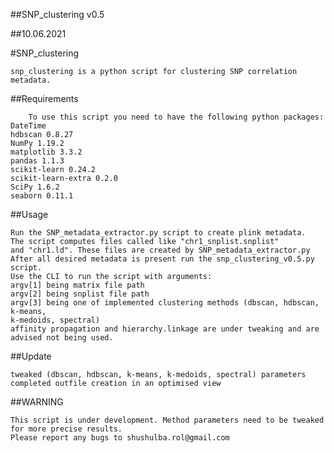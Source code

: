 ##SNP_clustering v0.5 

##10.06.2021

#SNP_clustering

	snp_clustering is a python script for clustering SNP correlation metadata.

##Requirements

		To use this script you need to have the following python packages:
	DateTime
	hdbscan 0.8.27
	NumPy 1.19.2
	matplotlib 3.3.2
	pandas 1.1.3
	scikit-learn 0.24.2
	scikit-learn-extra 0.2.0
	SciPy 1.6.2
	seaborn 0.11.1

##Usage

	Run the SNP_metadata_extractor.py script to create plink metadata.
	The script computes files called like "chr1_snplist.snplist" 
	and "chr1.ld". These files are created by SNP_metadata_extractor.py
	After all desired metadata is present run the snp_clustering_v0.5.py script. 
	Use the CLI to run the script with arguments:
	argv[1] being matrix file path
	argv[2] being snplist file path
	argv[3] being one of implemented clustering methods (dbscan, hdbscan, k-means, 
	k-medoids, spectral)
	affinity propagation and hierarchy.linkage are under tweaking and are advised not being used.
	
##Update

	tweaked (dbscan, hdbscan, k-means, k-medoids, spectral) parameters
	completed outfile creation in an optimised view

##WARNING

	This script is under development. Method parameters need to be tweaked for more precise results. 
	Please report any bugs to shushulba.rol@gmail.com
